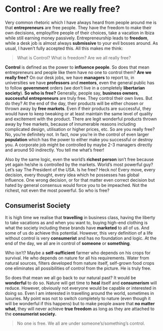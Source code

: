 # Control : Are we really free? 

Very common rhetoric which I have always heard from people around me is that **entrepreneurs** are free people. They have the freedom to make their own decisions, employ/fire people
of their choices, take a vacation in Ibiza while still earning money passively. Entrepreneurship leads to **freedom**, while a desk job is almost always **submissive** to your evil bosses
around. As usual, I haven’t fully accepted this. All this makes me think: 

> What is Control? What is freedom? Are we all really free?

**Control** is defined as the power to **influence people**. So does that mean entrepreneurs and people like them have no one to control them? 
**Are we really free?**
On our desk jobs, we have **managers** to report to, in universities we have **professors** and **mentors**, even the general public has to follow **government** orders
(we don’t live in a completely **libertarian society**). **So who is free?** Generally, people say, **business owners**, **successful entrepreneurs** are truly free. They control their own lives. 
But do they? At the end of the day, their products will be either chosen or thrown away by **free markets**. Even if their products are successful, they would have to keep tweaking or
at least maintain the same level of quality and excitement with the product. There are legit wonderful products thrown away by free markets, because of innumerable reasons 
including complicated design, utilisation or higher prices, etc. So are you really free? No, you’re definitely not. In fact, now you’re in the control of even larger **population** 
which has the power to either make you successful or destroy you. A corporate job might be controlled by maybe 2-3 managers directly and around 50 indirectly. You tell me what’s 
freer!

Also by the same logic, even the world’s **richest person** isn’t free because yet again he/she is controlled by the markets. World’s most powerful guy? Let’s say The President of the 
USA. Is he free? Heck no! Every move, every decision, every thought, every idea which he possesses has global influence. One wrong decision, or for that matter even correct 
decision but hated by general consensus would force you to be impeached.
Not the richest, not even the most powerful. So who is free?

## Consumerist Society 

It is high time we realise that **travelling** in business class, having the liberty to take vacations as and when you want to, buying high-end clothing is what the society including
these brands have **marketed** to all of us. And some of us do achieve this potential. However, this very definition of a life without control is very **consumerist** and has no 
foundation and logic. At the end of the day, we all are in control of **someone** or **something**.

Who isn’t? Maybe a **self-sufficient** farmer who depends on his crops for survival. He who depends on nature for all his requirements. Water from natural sources, filters
developed from nature itself, self-grown food crops one eliminates all possibilities of control from the picture. He is truly free.

So does that mean we all go back to our natural past? It would be **wonderful** to do so. Nature will get time to **heal** itself and **consumerism** will reduce. However, obviously not
everyone would be capable or interested in doing so. Even I am interested in travelling around the world, sometimes in luxuries. My point was not to switch completely to nature 
(even though it will be wonderful if this happens) but to make people aware that **no matter what**, they will never achieve **true freedom** as long as they are attached to the
**consumerist society.** 

> No one is free. We all are under someone’s/something’s control.




